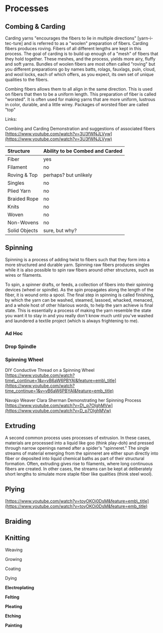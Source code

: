 # Processes

## Combing & Carding

Carding yarns  "encourages the fibers to lie in multiple directions" \[yarn-i-tec-ture\] and is referred to as a "woolen" preparation of fibers. Carding fibers produces roving. Fibers of all different lengths are kept in this process. The goal of carding is to build up enough of a "mesh" of fibers that they hold together. These meshes, and the process, yields more airy, fluffy and soft yarns. Bundles of woolen fibers are most often called "roving" but you different preparations go by names batts, rolags, fauxlags, puin, cloud, and wool locks, each of which offers, as you expect, its own set of unique qualities to the fibers.

Combing fibers allows them to all align in the same direction.  This is used on fibers that then to be a uniform length. This preparation of fiber is called "worsted".  It is often used for making yarns that are more uniform, lustrous in color, durable, and a little wirey. Packages of worsted fiber are called "top"

Links:  
  
Combing and Carding Demonstration and suggestions of associated fibers  
[https://www.youtube.com/watch?v=3U3fWNJLVyw](https://www.youtube.com/watch?v=3U3fWNJLVyw)

| Structure | Ability to be Combed and Carded |
| :--- | :--- |
| Fiber | yes |
| Filament | no |
| Roving & Top | perhaps? but unlikely |
| Singles | no |
| Plied Yarn | no |
| Braided Rope | no |
| Knits | no |
| Woven | no |
| Non-Wovens | no |
| Solid Objects | sure, but why? |

## Spinning 

Spinning is a process of adding twist to fibers such that they form into a more structured and durable yarn. Spinning raw fibers produces singles while it is also possible to spin raw fibers around other structures, such as wires or filaments. 

To spin, a spinner drafts, or feeds, a collection of fibers into their spinning devices \(wheel or spindle\). As the spin propagates along the length of the fiber, it is wound onto a spool. The final step in spinning is called  finishing, by which the yarn can be washed, steamed, lassoed, whacked, menaced, and a whole host of other hilarious words, to help the yarn achieve is final state. This is essentially a process of making the yarn resemble the state you want it to stay in and you really don't know much until you've washed and laundered a textile project \(which is always frightening to me\).

### Ad Hoc

### Drop Spindle

### Spinning Wheel

DIY Conductive Thread on a Spinning Wheel  
[https://www.youtube.com/watch?time\_continue=1&v=vB6aW6PBYAI&feature=emb\_title](https://www.youtube.com/watch?time_continue=1&v=vB6aW6PBYAI&feature=emb_title)







Navajo Weaver Clara Sherman Demonstrating her Spinning Process  
[https://www.youtube.com/watch?v=D\_p7OIghMVw](https://www.youtube.com/watch?v=D_p7OIghMVw)



## Extruding

A second common process uses processes of extrusion. In these cases, materials are processed into a liquid like goo \(think play-doh\) and pressed through narrow openings named after a spider's "spinneret." The single streams of material emerging from the spinneret are either  spun directly into fiber or deposited into liquid chemical baths as part of their structural formation. Often, extruding gives rise to filaments, where long continuous fibers are created. In other cases, the streams can be kept at deliberately short lengths to simulate more staple fiber like qualities \(think steel wool\).  



## Plying

[https://www.youtube.com/watch?v=toyOKOi0DsM&feature=emb\_title](https://www.youtube.com/watch?v=toyOKOi0DsM&feature=emb_title)  


## Braiding



## Knitting

Weaving

Growing

Coating

Dying

**Electroplating**

**Felting**

**Pleating**

**Etching**

**Painting**  






